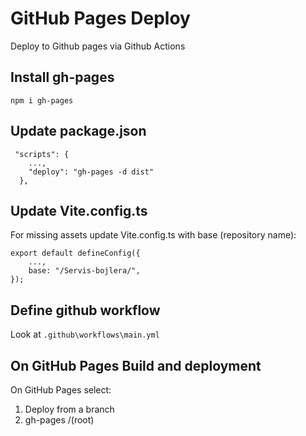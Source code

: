 # GitHub Pages Deploy

Deploy to Github pages via Github Actions

## Install gh-pages

```
npm i gh-pages
```

## Update package.json

```
 "scripts": {
    ...,
    "deploy": "gh-pages -d dist"
  },

```

## Update Vite.config.ts

For missing assets update Vite.config.ts with base (repository name):

```
export default defineConfig({
    ...,
    base: "/Servis-bojlera/",
});

```

## Define github workflow

Look at `.github\workflows\main.yml`

## On GitHub Pages Build and deployment

On GitHub Pages select:

1. Deploy from a branch
2. gh-pages /(root)
